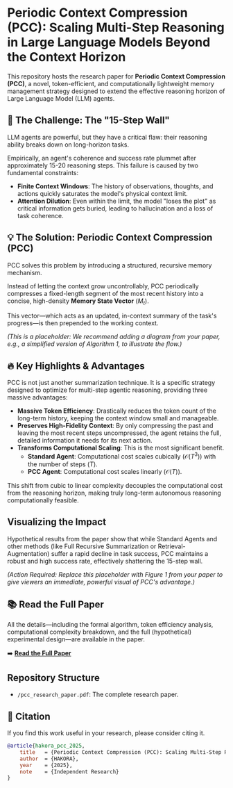 # Periodic Context Compression (PCC): Scaling Multi-Step Reasoning in Large Language Models Beyond the Context Horizon

This repository hosts the research paper for **Periodic Context Compression (PCC)**, a novel, token-efficient, and computationally lightweight memory management strategy designed to extend the effective reasoning horizon of Large Language Model (LLM) agents.

## 🚀 The Challenge: The "15-Step Wall"

LLM agents are powerful, but they have a critical flaw: their reasoning ability breaks down on long-horizon tasks.

Empirically, an agent's coherence and success rate plummet after approximately 15-20 reasoning steps. This failure is caused by two fundamental constraints:

- **Finite Context Windows**: The history of observations, thoughts, and actions quickly saturates the model's physical context limit.
- **Attention Dilution**: Even within the limit, the model "loses the plot" as critical information gets buried, leading to hallucination and a loss of task coherence.

## 💡 The Solution: Periodic Context Compression (PCC)

PCC solves this problem by introducing a structured, recursive memory mechanism.

Instead of letting the context grow uncontrollably, PCC periodically compresses a fixed-length segment of the most recent history into a concise, high-density **Memory State Vector** ($M_t$).

This vector—which acts as an updated, in-context summary of the task's progress—is then prepended to the working context.

*(This is a placeholder: We recommend adding a diagram from your paper, e.g., a simplified version of Algorithm 1, to illustrate the flow.)*

## 🔥 Key Highlights & Advantages

PCC is not just another summarization technique. It is a specific strategy designed to optimize for multi-step agentic reasoning, providing three massive advantages:

- **Massive Token Efficiency**: Drastically reduces the token count of the long-term history, keeping the context window small and manageable.
- **Preserves High-Fidelity Context**: By only compressing the past and leaving the most recent steps uncompressed, the agent retains the full, detailed information it needs for its next action.
- **Transforms Computational Scaling**: This is the most significant benefit.
  - **Standard Agent**: Computational cost scales cubically ($\mathcal{O}(T^3)$) with the number of steps ($T$).
  - **PCC Agent**: Computational cost scales linearly ($\mathcal{O}(T)$).

This shift from cubic to linear complexity decouples the computational cost from the reasoning horizon, making truly long-term autonomous reasoning computationally feasible.

## Visualizing the Impact

Hypothetical results from the paper show that while Standard Agents and other methods (like Full Recursive Summarization or Retrieval-Augmentation) suffer a rapid decline in task success, PCC maintains a robust and high success rate, effectively shattering the 15-step wall.

*(Action Required: Replace this placeholder with Figure 1 from your paper to give viewers an immediate, powerful visual of PCC's advantage.)*

## 📚 Read the Full Paper

All the details—including the formal algorithm, token efficiency analysis, computational complexity breakdown, and the full (hypothetical) experimental design—are available in the paper.

➡️ **[Read the Full Paper](pcc_research_paper.pdf)**

## Repository Structure

- `/pcc_research_paper.pdf`: The complete research paper.

## 📜 Citation

If you find this work useful in your research, please consider citing it.

```bibtex
@article{hakora_pcc_2025,
    title   = {Periodic Context Compression (PCC): Scaling Multi-Step Reasoning in Large Language Models Beyond the Context Horizon},
    author  = {HAKORA},
    year    = {2025},
    note    = {Independent Research}
}
